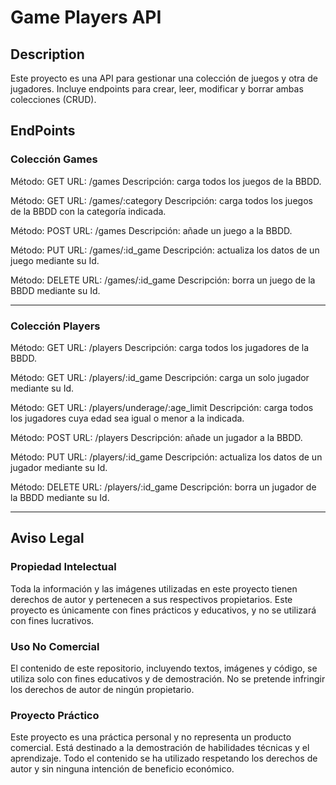# Game Players API

## Description
Este proyecto es una API para gestionar una colección de juegos y otra de jugadores.
Incluye endpoints para crear, leer, modificar y borrar ambas colecciones (CRUD). 

## EndPoints

### Colección Games

Método: GET
URL: /games
Descripción: carga todos los juegos de la BBDD.

Método: GET
URL: /games/:category
Descripción: carga todos los juegos de la BBDD con la categoría indicada.

Método: POST
URL: /games
Descripción: añade un juego a la BBDD.

Método: PUT
URL: /games/:id_game
Descripción: actualiza los datos de un juego mediante su Id.

Método: DELETE
URL: /games/:id_game
Descripción: borra un juego de la BBDD mediante su Id.

----------

### Colección Players

Método: GET
URL: /players
Descripción: carga todos los jugadores de la BBDD.

Método: GET
URL: /players/:id_game
Descripción: carga un solo jugador mediante su Id.

Método: GET
URL: /players/underage/:age_limit
Descripción: carga todos los jugadores cuya edad sea igual o menor a la indicada.

Método: POST
URL: /players
Descripción: añade un jugador a la BBDD.

Método: PUT
URL: /players/:id_game
Descripción: actualiza los datos de un jugador mediante su Id.

Método: DELETE
URL: /players/:id_game
Descripción: borra un jugador de la BBDD mediante su Id.

----------

## Aviso Legal

### Propiedad Intelectual
Toda la información y las imágenes utilizadas en este proyecto tienen derechos de autor y pertenecen a sus respectivos propietarios. Este proyecto es únicamente con fines prácticos y educativos, y no se utilizará con fines lucrativos.

### Uso No Comercial
El contenido de este repositorio, incluyendo textos, imágenes y código, se utiliza solo con fines educativos y de demostración. No se pretende infringir los derechos de autor de ningún propietario.

### Proyecto Práctico
Este proyecto es una práctica personal y no representa un producto comercial. Está destinado a la demostración de habilidades técnicas y el aprendizaje. Todo el contenido se ha utilizado respetando los derechos de autor y sin ninguna intención de beneficio económico.

